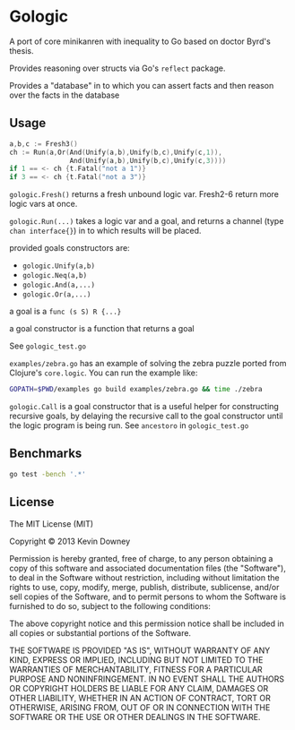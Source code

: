 # Gologic

A port of core minikanren with inequality to Go based on doctor Byrd's
thesis.

Provides reasoning over structs via Go's `reflect` package.

Provides a "database" in to which you can assert facts and then reason
over the facts in the database

## Usage

```go
a,b,c := Fresh3()
ch := Run(a,Or(And(Unify(a,b),Unify(b,c),Unify(c,1)),
               And(Unify(a,b),Unify(b,c),Unify(c,3))))
if 1 == <- ch {t.Fatal("not a 1")}
if 3 == <- ch {t.Fatal("not a 3")}
```

`gologic.Fresh()` returns a fresh unbound logic var. Fresh2-6 return
more logic vars at once.

`gologic.Run(...)` takes a logic var and a goal, and returns a channel
(type `chan interface{}`) in to which results will be placed.

provided goals constructors are:
  * `gologic.Unify(a,b)`
  * `gologic.Neq(a,b)`
  * `gologic.And(a,...)`
  * `gologic.Or(a,...)`

a goal is a `func (s S) R {...}`

a goal constructor is a function that returns a goal

See `gologic_test.go`

`examples/zebra.go` has an example of solving the zebra puzzle ported from
Clojure's `core.logic`. You can run the example like:

```sh
GOPATH=$PWD/examples go build examples/zebra.go && time ./zebra
```

`gologic.Call` is a goal constructor that is a useful helper for
constructing recursive goals, by delaying the recursive call to the
goal constructor until the logic program is being run. See `ancestoro`
in `gologic_test.go`

## Benchmarks

```sh
go test -bench '.*' 
```

## License

The MIT License (MIT)

Copyright © 2013 Kevin Downey

Permission is hereby granted, free of charge, to any person obtaining a copy
of this software and associated documentation files (the "Software"), to deal
in the Software without restriction, including without limitation the rights
to use, copy, modify, merge, publish, distribute, sublicense, and/or sell
copies of the Software, and to permit persons to whom the Software is
furnished to do so, subject to the following conditions:

The above copyright notice and this permission notice shall be included in
all copies or substantial portions of the Software.

THE SOFTWARE IS PROVIDED "AS IS", WITHOUT WARRANTY OF ANY KIND, EXPRESS OR
IMPLIED, INCLUDING BUT NOT LIMITED TO THE WARRANTIES OF MERCHANTABILITY,
FITNESS FOR A PARTICULAR PURPOSE AND NONINFRINGEMENT. IN NO EVENT SHALL THE
AUTHORS OR COPYRIGHT HOLDERS BE LIABLE FOR ANY CLAIM, DAMAGES OR OTHER
LIABILITY, WHETHER IN AN ACTION OF CONTRACT, TORT OR OTHERWISE, ARISING FROM,
OUT OF OR IN CONNECTION WITH THE SOFTWARE OR THE USE OR OTHER DEALINGS IN
THE SOFTWARE.

